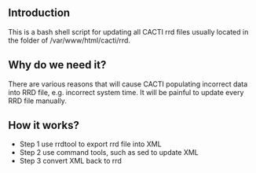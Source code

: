 ## Introduction
This is a bash shell script for updating all CACTI rrd files usually located in the folder of /var/www/html/cacti/rrd.

## Why do we need it?
There are various reasons that will cause CACTI populating incorrect data into RRD file, e.g. incorrect system time. It will be painful to update every RRD file manually.

## How it works?
- Step 1 use rrdtool to export rrd file into XML
- Step 2 use command tools, such as sed to update XML
- Step 3 convert XML back to rrd
